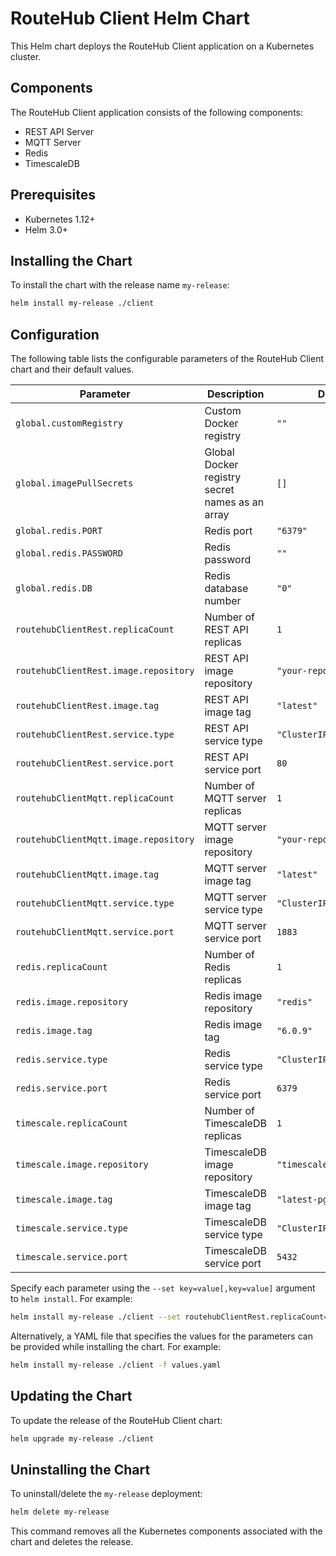 # RouteHub Client Helm Chart

This Helm chart deploys the RouteHub Client application on a Kubernetes cluster.

## Components

The RouteHub Client application consists of the following components:

- REST API Server
- MQTT Server
- Redis
- TimescaleDB

## Prerequisites

- Kubernetes 1.12+
- Helm 3.0+

## Installing the Chart

To install the chart with the release name `my-release`:

```bash
helm install my-release ./client
```

## Configuration

The following table lists the configurable parameters of the RouteHub Client chart and their default values.

| Parameter | Description | Default |
|-----------|-------------|---------|
| `global.customRegistry` | Custom Docker registry | `""` |
| `global.imagePullSecrets` | Global Docker registry secret names as an array | `[]` |
| `global.redis.PORT` | Redis port | `"6379"` |
| `global.redis.PASSWORD` | Redis password | `""` |
| `global.redis.DB` | Redis database number | `"0"` |
| `routehubClientRest.replicaCount` | Number of REST API replicas | `1` |
| `routehubClientRest.image.repository` | REST API image repository | `"your-repo/client-rest"` |
| `routehubClientRest.image.tag` | REST API image tag | `"latest"` |
| `routehubClientRest.service.type` | REST API service type | `"ClusterIP"` |
| `routehubClientRest.service.port` | REST API service port | `80` |
| `routehubClientMqtt.replicaCount` | Number of MQTT server replicas | `1` |
| `routehubClientMqtt.image.repository` | MQTT server image repository | `"your-repo/client-mqtt"` |
| `routehubClientMqtt.image.tag` | MQTT server image tag | `"latest"` |
| `routehubClientMqtt.service.type` | MQTT server service type | `"ClusterIP"` |
| `routehubClientMqtt.service.port` | MQTT server service port | `1883` |
| `redis.replicaCount` | Number of Redis replicas | `1` |
| `redis.image.repository` | Redis image repository | `"redis"` |
| `redis.image.tag` | Redis image tag | `"6.0.9"` |
| `redis.service.type` | Redis service type | `"ClusterIP"` |
| `redis.service.port` | Redis service port | `6379` |
| `timescale.replicaCount` | Number of TimescaleDB replicas | `1` |
| `timescale.image.repository` | TimescaleDB image repository | `"timescale/timescaledb"` |
| `timescale.image.tag` | TimescaleDB image tag | `"latest-pg12"` |
| `timescale.service.type` | TimescaleDB service type | `"ClusterIP"` |
| `timescale.service.port` | TimescaleDB service port | `5432` |

Specify each parameter using the `--set key=value[,key=value]` argument to `helm install`. For example:

```bash
helm install my-release ./client --set routehubClientRest.replicaCount=2
```

Alternatively, a YAML file that specifies the values for the parameters can be provided while installing the chart. For example:

```bash
helm install my-release ./client -f values.yaml
```

## Updating the Chart

To update the release of the RouteHub Client chart:

```bash
helm upgrade my-release ./client
```

## Uninstalling the Chart

To uninstall/delete the `my-release` deployment:

```bash
helm delete my-release
```

This command removes all the Kubernetes components associated with the chart and deletes the release.

